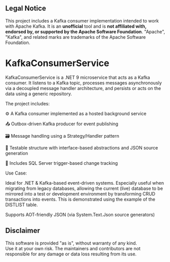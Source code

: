 ## Legal Notice

This project includes a Kafka consumer implementation intended to work with Apache Kafka.
It is an **unofficial** tool and is **not affiliated with, endorsed by, or supported by the Apache Software Foundation**.
"Apache", "Kafka", and related marks are trademarks of the Apache Software Foundation.

# KafkaConsumerService
KafkaConsumerService is a .NET 9 microservice that acts as a Kafka consumer. It listens to a Kafka topic, processes messages asynchronously via a decoupled message handler architecture, and persists or acts on the data using a generic repository.

The project includes:

⚙️ A Kafka consumer implemented as a hosted background service

📤 Outbox-driven Kafka producer for event publishing

🗃️ Message handling using a Strategy/Handler pattern

🧪 Testable structure with interface-based abstractions and JSON source generation

🧱 Includes SQL Server trigger-based change tracking

Use Case:

Ideal for .NET & Kafka-based event-driven systems. 
Especially useful when migrating from legacy databases, allowing the current (live) database to be mirrored into a test or development environment by transforming CRUD transactions into events. 
This is demonstrated using the example of the DISTLIST table.

Supports AOT-friendly JSON (via System.Text.Json source generators)

## Disclaimer

This software is provided "as is", without warranty of any kind.  
Use it at your own risk. The maintainers and contributors are not responsible for any damage or data loss resulting from its use.
